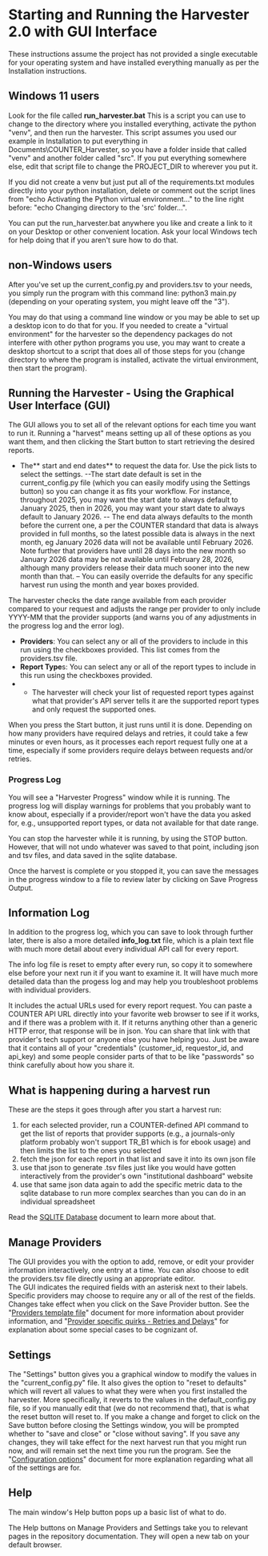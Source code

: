 # Starting and Running the Harvester 2.0 with GUI Interface

These instructions assume the project has not provided a single executable for your operating system and have installed everything manually as per the Installation instructions.

## Windows 11 users

Look for the file called **run_harvester.bat**
This is a script you can use to change to the directory where you installed everything, activate the python "venv", and then run the harvester.
This script assumes you used our example in Installation to put everything in Documents\COUNTER_Harvester, so you have a folder inside that called "venv" and another folder called "src".
If you put everything somewhere else, edit that script file to change the PROJECT_DIR to wherever you put it.

If you did not create a venv but just put all of the requirements.txt modules directly into your python installation, delete or comment out the script lines from "echo Activating the Python virtual environment..."  to the line right before: "echo Changing directory to the 'src' folder...".

You can put the run_harvester.bat anywhere you like and create a link to it on your Desktop or other convenient location. Ask your local Windows tech for help doing that if you aren't sure how to do that.![![]()]()

## non-Windows users
After you've set up the current_config.py and providers.tsv to your needs, you simply run the program with this command line:
python3 main.py     (depending on your operating system, you might leave off the "3").

You may do that using a command line window or you may be able to set up a desktop icon to do that for you.
If you needed to create a "virtual environment" for the harvester so the dependency packages do not interfere with other python programs you use, you may want to create a desktop shortcut to a script that does all of those steps for you (change directory to where the program is installed, activate the virtual environment, then start the program).

## Running the Harvester - Using the Graphical User Interface (GUI)

The GUI allows you to set all of the relevant options for each time you want to run it. Running a "harvest" means setting up all of these options as you want them, and then clicking the Start button to start retrieving the desired reports.

- The** start and end dates** to request the data for. Use the pick lists to select the settings.
--The start date default is set in the current_config.py file (which you can easily modify using the Settings button) so you can change it as fits your workflow. For instance, throughout 2025, you may want the start date to always default to January 2025, then in 2026, you may want your start date to always default to January 2026.
-- The end data always defaults to the month before the current one, a per the COUNTER standard that data is always provided in full months, so the latest possible data is always in the next month, eg January 2026 data will not be available until February 2026. Note further that providers have until 28 days into the new month so January 2026 data may be not available until February 28, 2026, although many providers release their data much sooner into the new month than that.
– You can easily override the defaults for any specific harvest run using the month and year boxes provided.

The harvester checks the date range available from each provider compared to your request and adjusts the range per provider to only include YYYY-MM that the provider supports (and warns you of any adjustments in the progress log and the error log).

- **Providers**: You can select any or all of the providers to include in this run using the checkboxes provided. This list comes from the providers.tsv file. 
- **Report Type**s: You can select any or all of the report types to include in this run using the checkboxes provided.
- - The harvester will check your list of requested report types against what that provider's API server tells it are the supported report types and only request the supported ones.

When you press the Start button, it just runs until it is done. Depending on how many providers have required delays and retries, it could take a few minutes or even hours, as it processes each report request fully one at a time, especially if some providers require delays between requests and/or retries.

### Progress Log

You will see a "Harvester Progress" window while it is running.
The progress log will display warnings for problems that you probably want to know about, especially if a provider/report won't have the data you asked for, e.g., unsupported report types, or data not available for that date range.

You can stop the harvester while it is running, by using the STOP button. However, that will not undo whatever was saved to that point, including json and tsv files, and data saved in the sqlite database.

Once the harvest is complete or you stopped it, you can save the messages in the progress window to a file to review later by clicking on Save Progress Output.

## Information Log
In addition to the progress log, which you can save to look through further later, there is also a more detailed **info_log.txt** file, which is a plain text file with much more detail about every individual API call for every report.

The info log file is reset to empty after every run, so copy it to somewhere else before your next run it if you want to examine it. It will have much more detailed data than the progess log and may help you troubleshoot problems with individual providers.  

It includes the actual URLs used for every report request. You can paste a COUNTER API URL directly into your favorite web browser to see if it works, and if there was a problem with it. If it returns anything other than a generic HTTP error, that response will be in json.  You can share that link with that provider's tech support or anyone else you have helping you. Just be aware that it contains all of your "credentials" (customer_id, requestor_id, and api_key) and some people consider parts of that to be like "passwords" so think carefully about how you share it.

## What is happening during a harvest run

These are the steps it goes through after you start a harvest run:
1. for each selected provider, run a COUNTER-defined API command to get the list of reports that provider supports (e.g., a journals-only platform probably won't support TR_B1 which is for ebook usage) and then limits the list to the ones you selected
2. fetch the json for each report in that list and save it into its own json file
3. use that json to generate .tsv files just like you would have gotten interactively from the provider's own "institutional dashboard" website
4. use that same json data again to add the specific metric data to the sqlite database to run more complex searches than you can do in an individual spreadsheet

Read the [SQLITE Database](sqlite_database_info.md) document to learn more about that.

## Manage Providers

The GUI provides you with the option to add, remove, or edit your provider information interactively, one entry at a time.
You can also choose to edit the providers.tsv file directly using an appropriate editor.  
The GUI indicates the required fields with an asterisk next to their labels. Specific providers may choose to require any or all of the rest of the fields.
Changes take effect when you click on the Save Provider button.
See the "[Providers template file](template%20providers%20explanation.md)" document for more information about provider information, and "[Provider specific quirks - Retries and Delays](provider_specific_notes.md)" for explanation about some special cases to be cognizant of.

## Settings

The "Settings" button gives you a graphical window to modify the values in the "current_config.py" file. 
It also gives the option to "reset to defaults" which will revert all values to what they were when you first installed the harvester. More specifically, it reverts to the values in the default_config.py file, so if you manually edit that (we do not recommend that), that is what the reset button will reset to.
If you make a change and forget to click on the Save button before closing the Settings window, you will be prompted whether to "save and close" or "close without saving".
If you save any changes, they will take effect for the next harvest run that you might run now, and will remain set the next time you run the program.
See the "[Configuration options](config-options.md)" document for more explanation regarding what all of the settings are for.

## Help
The main window's Help button pops up a basic list of what to do.

The Help buttons on Manage Providers and Settings take you to relevant pages in the repository documentation.
They will open a new tab on your default browser.
